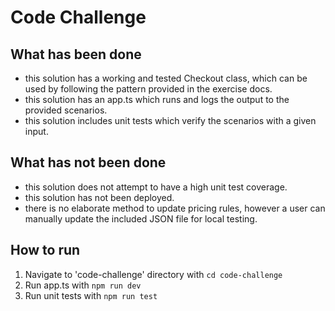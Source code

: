 # Code Challenge

## What has been done

- this solution has a working and tested Checkout class, which can be used by following the pattern provided in the exercise docs.
- this solution has an app.ts which runs and logs the output to the provided scenarios.
- this solution includes unit tests which verify the scenarios with a given input.

## What has not been done

- this solution does not attempt to have a high unit test coverage.
- this solution has not been deployed.
- there is no elaborate method to update pricing rules, however a user can manually update the included JSON file for local testing.

## How to run

1. Navigate to 'code-challenge' directory with `cd code-challenge`
2. Run app.ts with `npm run dev`
3. Run unit tests with `npm run test`
